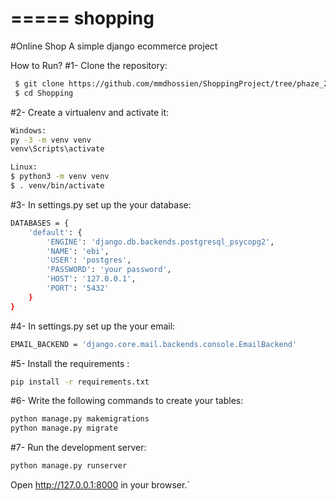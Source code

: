 =====
shopping
=====
#Online Shop
A simple django ecommerce project

How to Run?
#1- Clone the repository:
```bash
 $ git clone https://github.com/mmdhossien/ShoppingProject/tree/phaze_2
 $ cd Shopping
```

#2- Create a virtualenv and activate it:
```bash
Windows:
py -3 -m venv venv
venv\Scripts\activate
```
```bash
Linux:
$ python3 -m venv venv
$ . venv/bin/activate
```
#3- In settings.py set up the your database:
```bash
DATABASES = {
    'default': {
        'ENGINE': 'django.db.backends.postgresql_psycopg2',
        'NAME': 'ebi',
        'USER': 'postgres',
        'PASSWORD': 'your password',
        'HOST': '127.0.0.1',
        'PORT': '5432'
    }
}
```

#4- In settings.py set up the your email:
```bash
EMAIL_BACKEND = 'django.core.mail.backends.console.EmailBackend'
```


#5- Install the requirements :
```bash
pip install -r requirements.txt
```
#6- Write the following commands to create your tables:
```bash
python manage.py makemigrations
python manage.py migrate
```

#7- Run the development server:
```bash
python manage.py runserver
```
Open http://127.0.0.1:8000 in your browser.`